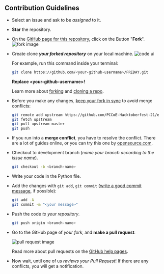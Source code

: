 ## Contribution Guidelines

- Select an issue and ask to be _assigned_ to it.
- **Star** the repository.
- On the [GitHub page for this repository](https://github.com/PCCoE-Hacktoberfest-21/expenses-flutter-app), click on the Button "**Fork**".
  ![fork image](https://help.github.com/assets/images/help/repository/fork_button.jpg)
- Create clone **_your forked repository_** on your local machine.
  ![code ui](https://docs.github.com/assets/images/help/repository/code-button.png)

  For example, run this command inside your terminal:

  ```bash
  git clone https://github.com/<your-github-username>/FRIDAY.git
  ```

  **Replace \<your-github-username\>!**

  Learn more about [forking](https://help.github.com/en/github/getting-started-with-github/fork-a-repo) and [cloning a repo](https://docs.github.com/en/github/creating-cloning-and-archiving-repositories/cloning-a-repository).

- Before you make any changes, [keep your fork in sync](https://www.freecodecamp.org/news/how-to-sync-your-fork-with-the-original-git-repository/) to avoid merge conflicts:

  ```bash
  git remote add upstream https://github.com/PCCoE-Hacktoberfest-21/expenses-flutter-app.git
  git fetch upstream
  git pull upstream master
  git push
  ```

- If you run into a **merge conflict**, you have to resolve the conflict. There are a lot of guides online, or you can try this one by [opensource.com](https://opensource.com/article/20/4/git-merge-conflict).

- Checkout to development branch (_name your branch according to the issue name_).

  ```bash
  git checkout -b <branch-name>
  ```

- Write your code in the Python file.
- Add the changes with `git add`, `git commit` ([write a good commit message](https://chris.beams.io/posts/git-commit/), if possible):

  ```bash
  git add -A
  git commit -m "<your message>"
  ```

- Push the code _to your repository_.

  ```bash
  git push origin <branch-name>
  ```

- Go to the GitHub page of _your fork_, and **make a pull request**:

  ![pull request image](https://help.github.com/assets/images/help/pull_requests/choose-base-and-compare-branches.png)

  Read more about pull requests on the [GitHub help pages](https://help.github.com/en/github/collaborating-with-issues-and-pull-requests/creating-a-pull-request).

- Now wait, until one of us _reviews your Pull Request_! If there are any conflicts, you will get a notification.
